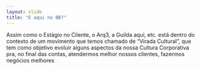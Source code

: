 ```yaml
---
layout: slide
title: "E aqui no BB?"
---
```


Assim como o Estágio no Cliente, o Arq3, a Guilda aqui, etc. está dentro do contexto de um movimento que temos chamado de “Virada Cultural”, que tem como objetivo evoluir alguns aspectos da nossa Cultura Corporativa pra, no final das contas, atendermos melhor nossos clientes, fazermos negócios melhores
